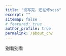 ```yaml
---
title: "没写完，还在修scss"
excerpt: ""
sitemap: false
# featured: true
author_profile: true
permalink: /about_cn/
---
```


别看别看